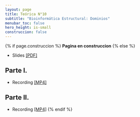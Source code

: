 ```yaml
---
layout: page
title: Teórica N°10
subtitle: "Bioinformática Estructural: Dominios"
menubar_toc: false
hero_height: is-small
construccion: false
---
```


{% if page.construccion %}
**Pagina en construccion**
{% else %}
- Slides [[PDF]](https://drive.google.com/file/d/1mCAsFrEe5sEtuRRr2ypnX_3VVpg7S7zA/view?usp=sharing)

## Parte I.
- Recording [[MP4]](https://drive.google.com/file/d/1i-8mXFkXp3Iw_Ri3LUulqkIO2SZFh_FW/view?usp=sharing)

## Parte II.
- Recording [[MP4]](https://drive.google.com/file/d/1tsn8a0jxSpafv3hM6ttKZL0heM2VlbZd/view?usp=sharing)
{% endif %}